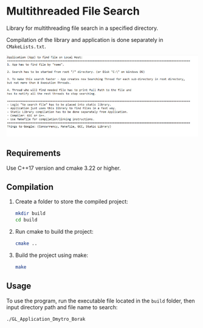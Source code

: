 # Multithreaded File Search

Library for multithreading file search in a specified directory.

Compilation of the library and application is done separately in `CMakeLists.txt`.

![task requirements](task_requirements.jpg)

## Requirements

Use C++17 version and cmake 3.22 or higher.

## Compilation

1. Create a folder to store the compiled project:

    ```sh
    mkdir build
    cd build
    ```

2. Run cmake to build the project:

    ```sh
    cmake ..
    ```

3. Build the project using make:

    ```sh
    make
    ```

## Usage

To use the program, run the executable file located in the `build` folder, then input directory path and file name to search:

```sh
./GL_Application_Dmytro_Borak
```

